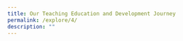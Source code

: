 ```yaml
---
title: Our Teaching Education and Development Journey
permalink: /explore/4/
description: ""
---
```




